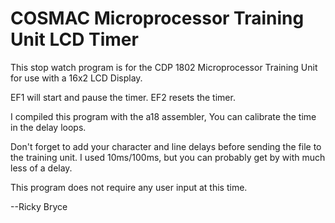 <h1>COSMAC Microprocessor Training Unit LCD Timer</h1>
<p>This stop watch program is for the CDP 1802 Microprocessor Training Unit for use with a 16x2 LCD Display.</p>
<p>EF1 will start and pause the timer. EF2 resets the timer. </p>
<p>I compiled this program with the a18 assembler, You can calibrate the time in the delay loops.</p>
<p>Don't forget to add your character and line delays before sending the file to the training unit.  I used 10ms/100ms, but you can probably get by with much less of a delay.</p>
<p>This program does not require any user input at this time.</p>
<p>--Ricky Bryce</p>
